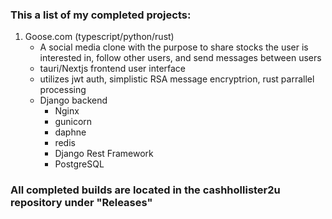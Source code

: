 ### This a list of my completed projects: ### 

  1. Goose.com (typescript/python/rust)
       - A social media clone with the purpose to share stocks the user is interested in, follow other users, and send messages between users
       - tauri/Nextjs frontend user interface
       - utilizes jwt auth, simplistic RSA message encryptrion, rust parrallel processing 
       - Django backend 
            - Nginx
            - gunicorn
            - daphne
            - redis
            - Django Rest Framework
            - PostgreSQL 
      

### All completed builds are located in the cashhollister2u repository under "Releases" ###
